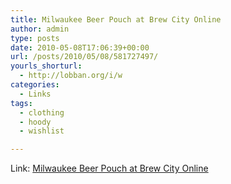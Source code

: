 ```yaml
---
title: Milwaukee Beer Pouch at Brew City Online
author: admin
type: posts
date: 2010-05-08T17:06:39+00:00
url: /posts/2010/05/08/581727497/
yourls_shorturl:
  - http://lobban.org/i/w
categories:
  - Links
tags:
  - clothing
  - hoody
  - wishlist

---
```

Link: [Milwaukee Beer Pouch at Brew City Online][1]

 [1]: http://www.brewcityonline.com/brewcity/product.asp?s_id=0&prod_name=Milwaukee+Beer+Pouch&pf_id=PAAAAABHMDLGELFI&dept_id=5401